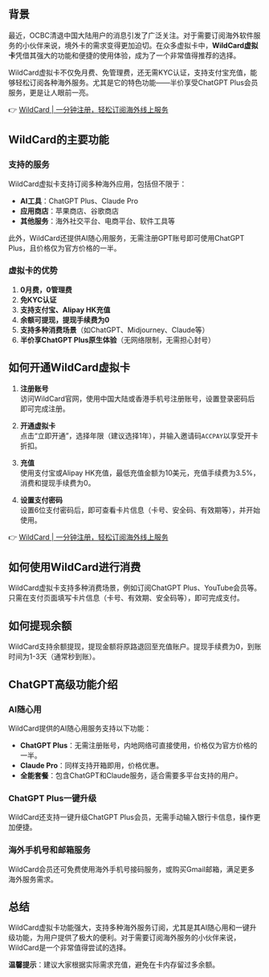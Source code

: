 ## 背景

最近，OCBC清退中国大陆用户的消息引发了广泛关注。对于需要订阅海外软件服务的小伙伴来说，境外卡的需求变得更加迫切。在众多虚拟卡中，**WildCard虚拟卡**凭借其强大的功能和便捷的使用体验，成为了一个非常值得推荐的选择。

WildCard虚拟卡不仅免月费、免管理费，还无需KYC认证，支持支付宝充值，能够轻松订阅各种海外服务。尤其是它的特色功能——半价享受ChatGPT Plus会员服务，更是让人眼前一亮。

👉 [WildCard | 一分钟注册，轻松订阅海外线上服务](https://bit.ly/bewildcard)

## WildCard的主要功能

### 支持的服务

WildCard虚拟卡支持订阅多种海外应用，包括但不限于：

- **AI工具**：ChatGPT Plus、Claude Pro
- **应用商店**：苹果商店、谷歌商店
- **其他服务**：海外社交平台、电商平台、软件工具等

此外，WildCard还提供AI随心用服务，无需注册GPT账号即可使用ChatGPT Plus，且价格仅为官方价格的一半。

### 虚拟卡的优势

1. **0月费，0管理费**  
2. **免KYC认证**  
3. **支持支付宝、Alipay HK充值**  
4. **余额可提现，提现手续费为0**  
5. **支持多种消费场景**（如ChatGPT、Midjourney、Claude等）  
6. **半价享ChatGPT Plus原生体验**（无网络限制，无需担心封号）  

## 如何开通WildCard虚拟卡

1. **注册账号**  
   访问WildCard官网，使用中国大陆或香港手机号注册账号，设置登录密码后即可完成注册。

2. **开通虚拟卡**  
   点击“立即开通”，选择年限（建议选择1年），并输入邀请码`ACCPAY`以享受开卡折扣。

3. **充值**  
   使用支付宝或Alipay HK充值，最低充值金额为10美元，充值手续费为3.5%，消费和提现手续费为0。

4. **设置支付密码**  
   设置6位支付密码后，即可查看卡片信息（卡号、安全码、有效期等），并开始使用。

👉 [WildCard | 一分钟注册，轻松订阅海外线上服务](https://bit.ly/bewildcard)

## 如何使用WildCard进行消费

WildCard虚拟卡支持多种消费场景，例如订阅ChatGPT Plus、YouTube会员等。只需在支付页面填写卡片信息（卡号、有效期、安全码等），即可完成支付。

## 如何提现余额

WildCard支持余额提现，提现金额将原路退回至充值账户。提现手续费为0，到账时间为1-3天（通常秒到账）。

## ChatGPT高级功能介绍

### AI随心用

WildCard提供的AI随心用服务支持以下功能：

- **ChatGPT Plus**：无需注册账号，内地网络可直接使用，价格仅为官方价格的一半。
- **Claude Pro**：同样支持开箱即用，价格优惠。
- **全能套餐**：包含ChatGPT和Claude服务，适合需要多平台支持的用户。

### ChatGPT Plus一键升级

WildCard还支持一键升级ChatGPT Plus会员，无需手动输入银行卡信息，操作更加便捷。

### 海外手机号和邮箱服务

WildCard会员还可免费使用海外手机号接码服务，或购买Gmail邮箱，满足更多海外服务需求。

## 总结

WildCard虚拟卡功能强大，支持多种海外服务订阅，尤其是其AI随心用和一键升级功能，为用户提供了极大的便利。对于需要订阅海外服务的小伙伴来说，WildCard是一个非常值得尝试的选择。

**温馨提示**：建议大家根据实际需求充值，避免在卡内存留过多余额。
